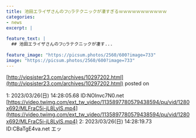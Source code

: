 ```yaml
---
title: 池田エライザさんのフ○ラテクニックが凄すぎるｗｗｗｗｗｗｗｗｗｗｗ
categories:
- news
excerpt: |
  
feature_text: |
  ## 池田エライザさんのフ○ラテクニックが凄す...
  
feature_image: "https://picsum.photos/2560/600?image=733"
image: "https://picsum.photos/2560/600?image=733"
---
```


[http://vipsister23.com/archives/10297202.html](http://vipsister23.com/archives/10297202.html)
posted on 

<!--more-->

1: 2023/03/26(日) 14:28:05.68 ID:NOlnvc7N0.net [https://video.twimg.com/ext_tw_video/1135897780579438594/pu/vid/1280x692/MLFraC5i-jL8LylS.mp4](https://video.twimg.com/ext_tw_video/1135897780579438594/pu/vid/1280x692/MLFraC5i-jL8LylS.mp4) 2: 2023/03/26(日) 14:28:19.73 ID:CBaTgE4va.net エッ
